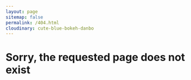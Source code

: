 ```yaml
---
layout: page
sitemap: false
permalink: /404.html
cloudinary: cute-blue-bokeh-danbo
---
```


<div class="title-page">
  <h1><span class="title">Sorry, the requested page does not exist</span></h1>
</div>
